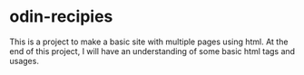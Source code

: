 # odin-recipies

This is a project to make a basic site with multiple pages using html.
At the end of this project, I will have an understanding of some basic html tags and usages.